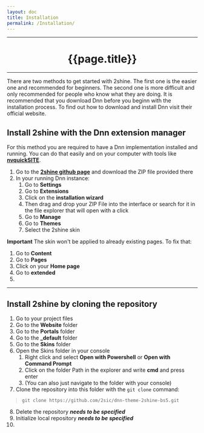 ```yaml
---
layout: doc
title: Installation 
permalink: /Installation/
---
```

---

# <center> {{page.title}} </center>

---

There are two methods to get started with 2shine. The first one is the easier one and recommended for beginners. The second one is more difficult and only recommended for people who know what they are doing. It is recommended that you download Dnn before you beginn with the installation process. To find out how to download and install Dnn visit their official website. 

## Install 2shine with the Dnn extension manager 

For this method you are required to have a Dnn implementation installed and running. You can do that easily and on your computer with tools like **[nvquickSITE](https://www.nvquicksite.com/)**.
1. Go to the  **[2shine github page](https://github.com/2sic/dnn-theme-2shine-bs5)** and download the ZIP file provided there
2. In your running Dnn instance:
    1. Go to **Settings**
    2. Go to **Extensions**
    3. Click on the **installation wizard** 
    4. Then drag and drop your ZIP File into the interface or search for it in the file explorer that will open with a click 
    5. Go to **Manage**
    6. Go to **Themes**
    7. Select the 2shine skin

**Important** The skin won't be applied to already existing pages. To fix that:
1. Go to **Content**
2. Go to **Pages** 
3. Click on your **Home page**
4. Go to **extended**
5. 

---

## Install 2shine by cloning the repository 
1. Go to your project files
2. Go to the **Website** folder 
3. Go to the **Portals** folder
4. Go to the **_default** folder
5. Go to the **Skins** folder
6. Open the Skins folder in your console 
    1. Right click and select **Open with Powershell** or **Open with Command Prompt**
    2. Click on the folder Path in the explorer and write **cmd** and press enter 
    3. (You can also just navigate to the folder with your console)
7. Clone the repository into this folder with the `git clone` command:

>   `git clone https://github.com/2sic/dnn-theme-2shine-bs5.git`

8. Delete the repository ***needs to be specified***
9. Initialize local repository ***needs to be specified***
10. 


